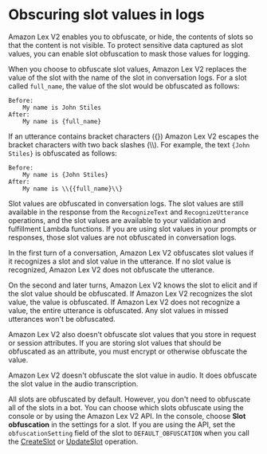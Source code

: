 # Obscuring slot values in logs<a name="monitoring-obfuscate"></a>

Amazon Lex V2 enables you to obfuscate, or hide, the contents of slots so that the content is not visible\. To protect sensitive data captured as slot values, you can enable slot obfuscation to mask those values for logging\.

When you choose to obfuscate slot values, Amazon Lex V2 replaces the value of the slot with the name of the slot in conversation logs\. For a slot called `full_name`, the value of the slot would be obfuscated as follows:

```
Before:
    My name is John Stiles
After:
    My name is {full_name}
```

If an utterance contains bracket characters \(\{\}\) Amazon Lex V2 escapes the bracket characters with two back slashes \(\\\\\)\. For example, the text `{John Stiles}` is obfuscated as follows:

```
Before:
    My name is {John Stiles}
After:
    My name is \\{{full_name}\\}
```

Slot values are obfuscated in conversation logs\. The slot values are still available in the response from the `RecognizeText` and `RecognizeUtterance` operations, and the slot values are available to your validation and fulfillment Lambda functions\. If you are using slot values in your prompts or responses, those slot values are not obfuscated in conversation logs\.

In the first turn of a conversation, Amazon Lex V2 obfuscates slot values if it recognizes a slot and slot value in the utterance\. If no slot value is recognized, Amazon Lex V2 does not obfuscate the utterance\.

On the second and later turns, Amazon Lex V2 knows the slot to elicit and if the slot value should be obfuscated\. If Amazon Lex V2 recognizes the slot value, the value is obfuscated\. If Amazon Lex V2 does not recognize a value, the entire utterance is obfuscated\. Any slot values in missed utterances won't be obfuscated\.

Amazon Lex V2 also doesn't obfuscate slot values that you store in request or session attributes\. If you are storing slot values that should be obfuscated as an attribute, you must encrypt or otherwise obfuscate the value\.

Amazon Lex V2 doesn't obfuscate the slot value in audio\. It does obfuscate the slot value in the audio transcription\.

All slots are obfuscated by default\. However, you don't need to obfuscate all of the slots in a bot\. You can choose which slots obfuscate using the console or by using the Amazon Lex V2 API\. In the console, choose **Slot obfuscation** in the settings for a slot\. If you are using the API, set the `obfuscationSetting` field of the slot to `DEFAULT_OBFUSCATION` when you call the [CreateSlot](API_CreateSlot.md) or [UpdateSlot](API_UpdateSlot.md) operation\.